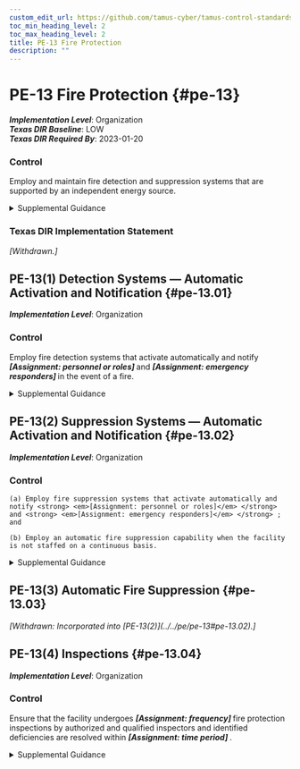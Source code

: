 ```yaml
---
custom_edit_url: https://github.com/tamus-cyber/tamus-control-standards/tree/main/content/tamus.edu/TAMUS_profile.xml
toc_min_heading_level: 2
toc_max_heading_level: 2
title: PE-13 Fire Protection
description: ""
---
```


# PE-13 Fire Protection {#pe-13}

_**Implementation Level**_: Organization\
_**Texas DIR Baseline**_: LOW\
_**Texas DIR Required By**_: 2023-01-20

### Control

Employ and maintain fire detection and suppression systems that are supported by an independent energy source.

<details>
  <summary>Supplemental Guidance</summary>

The provision of fire detection and suppression systems applies primarily to organizational facilities that contain concentrations of system resources, including data centers, server rooms, and mainframe computer rooms. Fire detection and suppression systems that may require an independent energy source include sprinkler systems and smoke detectors. An independent energy source is an energy source, such as a microgrid, that is separate, or can be separated, from the energy sources providing power for the other parts of the facility.

</details>

### Texas DIR Implementation Statement

<prop xmlns="http://csrc.nist.gov/ns/oscal/1.0" name="status" value="withdrawn">
               <em>[Withdrawn.]</em>
            </prop>
         

## PE-13(1) Detection Systems — Automatic Activation and Notification {#pe-13.01}

_**Implementation Level**_: Organization

### Control

Employ fire detection systems that activate automatically and notify <strong> <em>[Assignment: personnel or roles]</em> </strong> and <strong> <em>[Assignment: emergency responders]</em> </strong> in the event of a fire.

<details>
  <summary>Supplemental Guidance</summary>

Organizations can identify personnel, roles, and emergency responders if individuals on the notification list need to have access authorizations or clearances (e.g., to enter to facilities where access is restricted due to the classification or impact level of information within the facility). Notification mechanisms may require independent energy sources to ensure that the notification capability is not adversely affected by the fire.

</details>

## PE-13(2) Suppression Systems — Automatic Activation and Notification {#pe-13.02}

_**Implementation Level**_: Organization

### Control

    (a) Employ fire suppression systems that activate automatically and notify <strong> <em>[Assignment: personnel or roles]</em> </strong> and <strong> <em>[Assignment: emergency responders]</em> </strong> ; and

    (b) Employ an automatic fire suppression capability when the facility is not staffed on a continuous basis.

<details>
  <summary>Supplemental Guidance</summary>

Organizations can identify specific personnel, roles, and emergency responders if individuals on the notification list need to have appropriate access authorizations and/or clearances (e.g., to enter to facilities where access is restricted due to the impact level or classification of information within the facility). Notification mechanisms may require independent energy sources to ensure that the notification capability is not adversely affected by the fire.

</details>

## PE-13(3) Automatic Fire Suppression {#pe-13.03}


<prop xmlns="http://csrc.nist.gov/ns/oscal/1.0" name="status" value="withdrawn">
               <em>[Withdrawn: Incorporated into [PE-13(2)](../../pe/pe-13#pe-13.02).]</em>
            </prop>
            

## PE-13(4) Inspections {#pe-13.04}

_**Implementation Level**_: Organization

### Control

Ensure that the facility undergoes <strong> <em>[Assignment: frequency]</em> </strong> fire protection inspections by authorized and qualified inspectors and identified deficiencies are resolved within <strong> <em>[Assignment: time period]</em> </strong>.

<details>
  <summary>Supplemental Guidance</summary>

Authorized and qualified personnel within the jurisdiction of the organization include state, county, and city fire inspectors and fire marshals. Organizations provide escorts during inspections in situations where the systems that reside within the facilities contain sensitive information.

</details>

